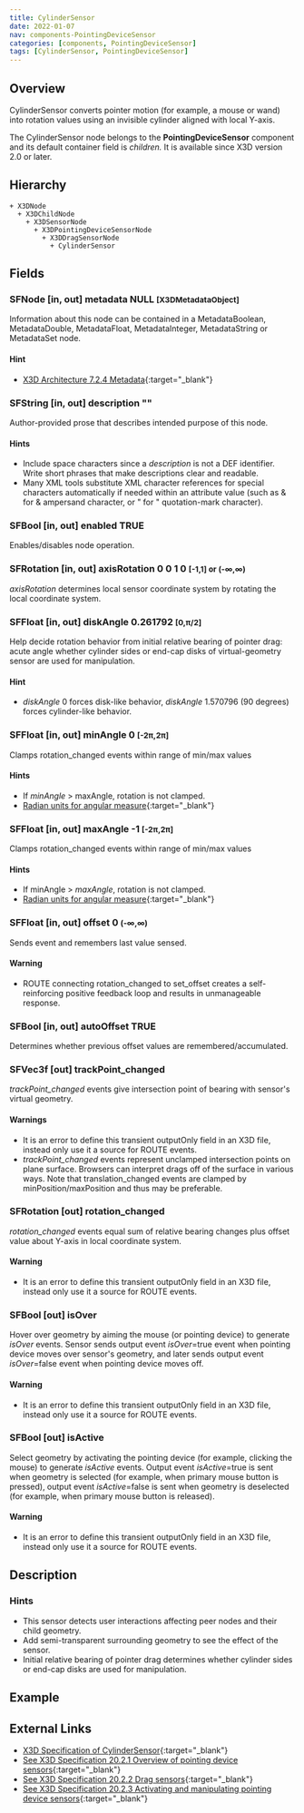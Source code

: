 ```yaml
---
title: CylinderSensor
date: 2022-01-07
nav: components-PointingDeviceSensor
categories: [components, PointingDeviceSensor]
tags: [CylinderSensor, PointingDeviceSensor]
---
```

<style>
.post h3 {
  word-spacing: 0.2em;
}
</style>

## Overview

CylinderSensor converts pointer motion (for example, a mouse or wand) into rotation values using an invisible cylinder aligned with local Y-axis.

The CylinderSensor node belongs to the **PointingDeviceSensor** component and its default container field is *children.* It is available since X3D version 2.0 or later.

## Hierarchy

```
+ X3DNode
  + X3DChildNode
    + X3DSensorNode
      + X3DPointingDeviceSensorNode
        + X3DDragSensorNode
          + CylinderSensor
```

## Fields

### SFNode [in, out] **metadata** NULL <small>[X3DMetadataObject]</small>

Information about this node can be contained in a MetadataBoolean, MetadataDouble, MetadataFloat, MetadataInteger, MetadataString or MetadataSet node.

#### Hint

- [X3D Architecture 7.2.4 Metadata](https://www.web3d.org/specifications/X3Dv4Draft/ISO-IEC19775-1v4-CD1/Part01/components/core.html#Metadata){:target="_blank"}

### SFString [in, out] **description** ""

Author-provided prose that describes intended purpose of this node.

#### Hints

- Include space characters since a *description* is not a DEF identifier. Write short phrases that make descriptions clear and readable.
- Many XML tools substitute XML character references for special characters automatically if needed within an attribute value (such as &#38; for & ampersand character, or &#34; for " quotation-mark character).

### SFBool [in, out] **enabled** TRUE

Enables/disables node operation.

### SFRotation [in, out] **axisRotation** 0 0 1 0 <small>[-1,1] or (-∞,∞)</small>

*axisRotation* determines local sensor coordinate system by rotating the local coordinate system.

### SFFloat [in, out] **diskAngle** 0.261792 <small>[0,π/2]</small>

Help decide rotation behavior from initial relative bearing of pointer drag: acute angle whether cylinder sides or end-cap disks of virtual-geometry sensor are used for manipulation.

#### Hint

- *diskAngle* 0 forces disk-like behavior, *diskAngle* 1.570796 (90 degrees) forces cylinder-like behavior.

### SFFloat [in, out] **minAngle** 0 <small>[-2π,2π]</small>

Clamps rotation_changed events within range of min/max values

#### Hints

- If *minAngle* \> maxAngle, rotation is not clamped.
- [Radian units for angular measure](https://en.wikipedia.org/wiki/Radian){:target="_blank"}

### SFFloat [in, out] **maxAngle** -1 <small>[-2π,2π]</small>

Clamps rotation_changed events within range of min/max values

#### Hints

- If minAngle \> *maxAngle*, rotation is not clamped.
- [Radian units for angular measure](https://en.wikipedia.org/wiki/Radian){:target="_blank"}

### SFFloat [in, out] **offset** 0 <small>(-∞,∞)</small>

Sends event and remembers last value sensed.

#### Warning

- ROUTE connecting rotation_changed to set_offset creates a self-reinforcing positive feedback loop and results in unmanageable response.

### SFBool [in, out] **autoOffset** TRUE

Determines whether previous offset values are remembered/accumulated.

### SFVec3f [out] **trackPoint_changed**

*trackPoint_changed* events give intersection point of bearing with sensor's virtual geometry.

#### Warnings

- It is an error to define this transient outputOnly field in an X3D file, instead only use it a source for ROUTE events.
- *trackPoint_changed* events represent unclamped intersection points on plane surface. Browsers can interpret drags off of the surface in various ways. Note that translation_changed events are clamped by minPosition/maxPosition and thus may be preferable.

### SFRotation [out] **rotation_changed**

*rotation_changed* events equal sum of relative bearing changes plus offset value about Y-axis in local coordinate system.

#### Warning

- It is an error to define this transient outputOnly field in an X3D file, instead only use it a source for ROUTE events.

### SFBool [out] **isOver**

Hover over geometry by aiming the mouse (or pointing device) to generate *isOver* events. Sensor sends output event *isOver*=true event when pointing device moves over sensor's geometry, and later sends output event *isOver*=false event when pointing device moves off.

#### Warning

- It is an error to define this transient outputOnly field in an X3D file, instead only use it a source for ROUTE events.

### SFBool [out] **isActive**

Select geometry by activating the pointing device (for example, clicking the mouse) to generate *isActive* events. Output event *isActive*=true is sent when geometry is selected (for example, when primary mouse button is pressed), output event *isActive*=false is sent when geometry is deselected (for example, when primary mouse button is released).

#### Warning

- It is an error to define this transient outputOnly field in an X3D file, instead only use it a source for ROUTE events.

## Description

### Hints

- This sensor detects user interactions affecting peer nodes and their child geometry.
- Add semi-transparent surrounding geometry to see the effect of the sensor.
- Initial relative bearing of pointer drag determines whether cylinder sides or end-cap disks are used for manipulation.

## Example

<x3d-canvas src="https://create3000.github.io/media/examples/PointingDeviceSensor/CylinderSensor/CylinderSensor.x3d" update="auto"></x3d-canvas>

## External Links

- [X3D Specification of CylinderSensor](https://www.web3d.org/documents/specifications/19775-1/V4.0/Part01/components/pointingDeviceSensor.html#CylinderSensor){:target="_blank"}
- [See X3D Specification 20.2.1 Overview of pointing device sensors](https://www.web3d.org/documents/specifications/19775-1/V4.0/Part01/components/pointingDeviceSensor.html#OverviewOfPointingDeviceSensors){:target="_blank"}
- [See X3D Specification 20.2.2 Drag sensors](https://www.web3d.org/documents/specifications/19775-1/V4.0/Part01/components/pointingDeviceSensor.html#DragSensors){:target="_blank"}
- [See X3D Specification 20.2.3 Activating and manipulating pointing device sensors](https://www.web3d.org/documents/specifications/19775-1/V4.0/Part01/components/pointingDeviceSensor.html#Activatingandmanipulating){:target="_blank"}
